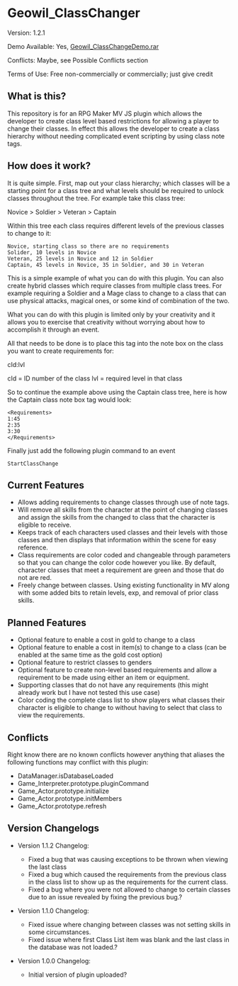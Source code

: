 # Geowil_ClassChanger
Version: 1.2.1

Demo Available: Yes, [Geowil_ClassChangeDemo.rar](http://lmpgames.com/RMMV/Plugins/Geowil_ClassChangeDemo.rar)

Conflicts: Maybe, see Possible Conflicts section

Terms of Use: Free non-commercially or commercially; just give credit


## What is this?
This repository is for an RPG Maker MV JS plugin which allows the developer to create class level based restrictions for allowing
a player to change their classes.  In effect this allows the developer to create a class hierarchy without needing complicated event
scripting by using class note tags.


## How does it work?
It is quite simple.  First, map out your class hierarchy; which classes will be a starting point for a class tree and what levels
should be required to unlock classes throughout the tree.  For example take this class tree:

Novice > Soldier > Veteran > Captain

Within this tree each class requires different levels of the previous classes to change to it:

```
Novice, starting class so there are no requirements
Solider, 10 levels in Novice
Veteran, 25 levels in Novice and 12 in Soldier
Captain, 45 levels in Novice, 35 in Soldier, and 30 in Veteran
```

This is a simple example of what you can do with this plugin.  You can also create hybrid classes which require classes from multiple
class trees.  For example requiring a Soldier and a Mage class to change to a class that can use physical attacks, magical ones, or
some kind of combination of the two.

What you can do with this plugin is limited only by your creativity and it allows you to exercise that creativity without worrying
about how to accomplish it through an event.

All that needs to be done is to place this tag into the note box on the class you want to create requirements for:

<Requirements>
cId:lvl
</Requirements>

cId = ID number of the class
lvl = required level in that class

So to continue the example above using the Captain class tree, here is how the Captain class note box tag would look:

```
<Requirements>
1:45
2:35
3:30
</Requirements>
```

Finally just add the following plugin command to an event

`StartClassChange`



## Current Features
- Allows adding requirements to change classes through use of note tags.
- Will remove all skills from the character at the point of changing classes and assign the skills from the changed to class that the character is eligible to receive.
- Keeps track of each characters used classes and their levels with those classes and then displays that information within the scene for easy reference.
- Class requirements are color coded and changeable through parameters so that you can change the color code however you like. By default, character classes that meet a requirement are green and those that do not are red.
- Freely change between classes. Using existing functionality in MV along with some added bits to retain levels, exp, and removal of prior class skills.


## Planned Features
- Optional feature to enable a cost in gold to change to a class
- Optional feature to enable a cost in item(s) to change to a class (can be enabled at the same time as the gold cost option)
- Optional feature to restrict classes to genders
- Optional feature to create non-level based requirements and allow a requirement to be made using either an item or equipment.
- Supporting classes that do not have any requirements (this might already work but I have not tested this use case)
- Color coding the complete class list to show players what classes their character is eligible to change to without having to select that class to view the requirements.


## Conflicts
Right know there are no known conflicts however anything that aliases the following functions may conflict with this plugin:

- DataManager.isDatabaseLoaded
- Game_Interpreter.prototype.pluginCommand
- Game_Actor.prototype.initialize
- Game_Actor.prototype.initMembers
- Game_Actor.prototype.refresh


## Version Changelogs
- Version 1.1.2 Changelog:
  - Fixed a bug that was causing exceptions to be thrown when viewing the last class
  - Fixed a bug which caused the requirements from the previous class in the class list to show up as the requirements for the current class.
  - Fixed a bug where you were not allowed to change to certain classes due to an issue revealed by fixing the previous bug.?

- Version 1.1.0 Changelog:
  - Fixed issue where changing between classes was not setting skills in some circumstances.
  - Fixed issue where first Class List item was blank and the last class in the database was not loaded.?

- Version 1.0.0 Changelog:
  - Initial version of plugin uploaded?
